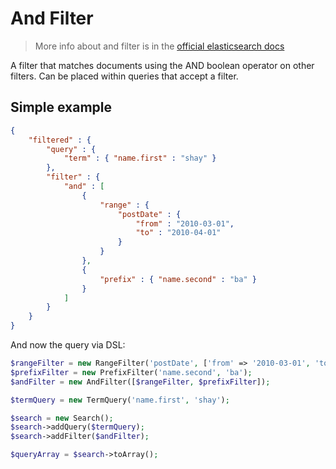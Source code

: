 # And Filter

> More info about and filter is in the [official elasticsearch docs][1]

A filter that matches documents using the AND boolean operator on other filters.
Can be placed within queries that accept a filter.

## Simple example

```JSON
{
    "filtered" : {
        "query" : {
            "term" : { "name.first" : "shay" }
        },
        "filter" : {
            "and" : [
                {
                    "range" : {
                        "postDate" : {
                            "from" : "2010-03-01",
                            "to" : "2010-04-01"
                        }
                    }
                },
                {
                    "prefix" : { "name.second" : "ba" }
                }
            ]
        }
    }
}
```

And now the query via DSL:

```php
$rangeFilter = new RangeFilter('postDate', ['from' => '2010-03-01', 'to' => '2010-04-01']);
$prefixFilter = new PrefixFilter('name.second', 'ba');
$andFilter = new AndFilter([$rangeFilter, $prefixFilter]);

$termQuery = new TermQuery('name.first', 'shay');

$search = new Search();
$search->addQuery($termQuery);
$search->addFilter($andFilter);

$queryArray = $search->toArray();
```

[1]: https://www.elastic.co/guide/en/elasticsearch/reference/current/query-dsl-and-filter.html
